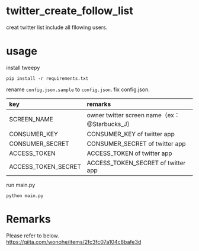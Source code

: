 # twitter_create_follow_list
creat twitter list include all fllowing users.

# usage
install tweepy

```
pip install -r requirements.txt
```

rename `config.json.sample` to `config.json`.
fix config.json.

| key | remarks |
|:--|:--|
| SCREEN_NAME | owner twitter screen name（ex：@Starbucks_J） |
| CONSUMER_KEY | CONSUMER_KEY of twitter app |
| CONSUMER_SECRET | CONSUMER_SECRET of twitter app |
| ACCESS_TOKEN | ACCESS_TOKEN of twitter app |
| ACCESS_TOKEN_SECRET | ACCESS_TOKEN_SECRET of twitter app |

run main.py

```
python main.py
```

# Remarks
Please refer to below.
https://qiita.com/wonohe/items/2fc3fc07a104c8bafe3d